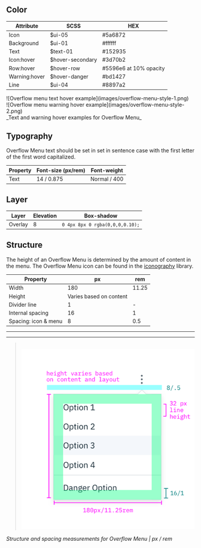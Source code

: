 ## Color

| Attribute          | SCSS        | HEX     |
|----------------|-------------|---------|
| Icon           | $ui-05      | #5a6872 |
| Background     | $ui-01      | #ffffff |
| Text           | $text-01    | #152935 |
| Icon:hover    | $hover-secondary   | #3d70b2 |
| Row:hover    | $hover-row | #5596e6 at 10% opacity |
| Warning:hover | $hover-danger | #bd1427 |
| Line           | $ui-04      | #8897a2 |

<div data-insert-component="ImageGrid">
  <div>
    ![Overflow menu text hover example](images/overflow-menu-style-1.png)
  </div>
  <div>
    ![Overflow menu warning hover example](images/overflow-menu-style-2.png)
  </div>
</div>
_Text and warning hover examples for Overflow Menu_

## Typography

Overflow Menu text should be set in set in sentence case with the first letter of the first word capitalized.

| Property | Font-size (px/rem)    | Font-weight |
|------------|-----------------|--------------|
| Text      | 14 / 0.875 | Normal / 400 |

## Layer

| Layer      | Elevation     | Box-shadow      |
|------------|----------|----------|
| Overlay    | 8        | `0 4px 8px 0 rgba(0,0,0,0.10);`  |

## Structure

The height of an Overflow Menu is determined by the amount of content in the menu. The Overflow Menu icon can be found in the [iconography](/style/iconography/library) library.

| Property             | px                      | rem   |
|----------------------|-------------------------|-------|
| Width                | 180                     | 11.25 |
| Height               | Varies based on content |       |
| Divider line         | 1                       | -     |
| Internal spacing     | 16                      | 1     |
| Spacing: icon & menu | 8                       | 0.5   |

---
***
> 
![Structure and spacing measurements for an overflow menu](images/overflow-menu-style-3.png)

_Structure and spacing measurements for Overflow Menu | px / rem_
